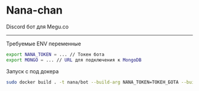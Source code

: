 # Nana-chan
Discord бот для Megu.co


----
Требуемые ENV переменные
```bash
export NANA_TOKEN = ... // Токен бота
export MONGO = ... // URL для подключения к MongoDB
```
Запуск с под докера
```bash
sudo docker build . -t nana/bot --build-arg NANA_TOKEN=ТОКЕН_БОТА --build-arg MONGO=URL_МОНГИ
```
